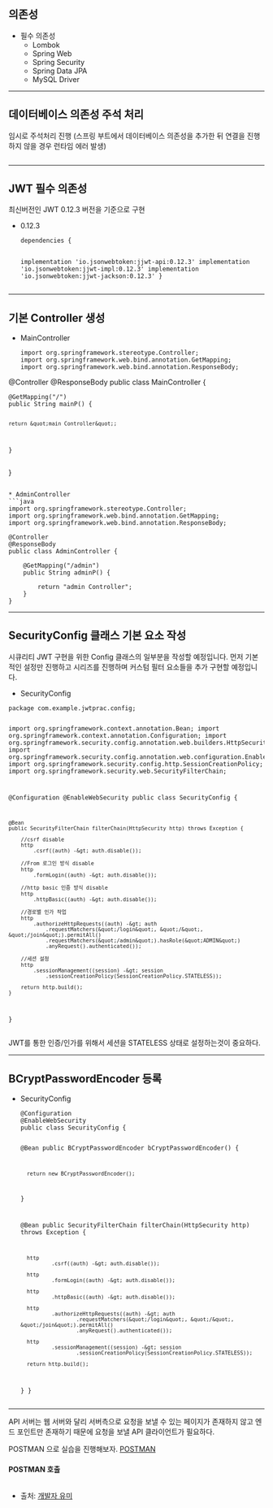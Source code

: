 <h2 id="의존성">의존성</h2>
<ul>
<li>필수 의존성<ul>
<li>Lombok</li>
<li>Spring Web</li>
<li>Spring Security</li>
<li>Spring Data JPA</li>
<li>MySQL Driver</li>
</ul>
</li>
</ul>
<hr />
<h2 id="데이터베이스-의존성-주석-처리">데이터베이스 의존성 주석 처리</h2>
<p>임시로 주석처리 진행 (스프링 부트에서 데이터베이스 의존성을 추가한 뒤 연결을 진행하지 않을 경우 런타임 에러 발생)</p>
<p><img alt="" src="https://velog.velcdn.com/images/gmltn9233/post/e8f2c6ac-2ec7-46da-a924-4e23745596bf/image.png" /></p>
<hr />
<h2 id="jwt-필수-의존성">JWT 필수 의존성</h2>
<p>최신버전인 JWT 0.12.3 버전을 기준으로 구현</p>
<ul>
<li><p>0.12.3</p>
<pre><code class="language-Groovy">dependencies {

  implementation 'io.jsonwebtoken:jjwt-api:0.12.3'
  implementation 'io.jsonwebtoken:jjwt-impl:0.12.3'
  implementation 'io.jsonwebtoken:jjwt-jackson:0.12.3'
}</code></pre>
</li>
</ul>
<hr />
<h2 id="기본-controller-생성">기본 Controller 생성</h2>
<ul>
<li>MainController<pre><code class="language-java">import org.springframework.stereotype.Controller;
import org.springframework.web.bind.annotation.GetMapping;
import org.springframework.web.bind.annotation.ResponseBody;
</code></pre>
</li>
</ul>
<p>@Controller
@ResponseBody
public class MainController {</p>
<pre><code>@GetMapping(&quot;/&quot;)
public String mainP() {

    return &quot;main Controller&quot;;
}</code></pre><p>}</p>
<pre><code>
* AdminController
```java
import org.springframework.stereotype.Controller;
import org.springframework.web.bind.annotation.GetMapping;
import org.springframework.web.bind.annotation.ResponseBody;

@Controller
@ResponseBody
public class AdminController {

    @GetMapping(&quot;/admin&quot;)
    public String adminP() {

        return &quot;admin Controller&quot;;
    }
}</code></pre><hr />
<h2 id="securityconfig-클래스-기본-요소-작성">SecurityConfig 클래스 기본 요소 작성</h2>
<p>시큐리티 JWT 구현을 위한 Config 클래스의 일부분을 작성할 예정입니다. 먼저 기본적인 설정만 진행하고 시리즈를 진행하며 커스텀 필터 요소들을 추가 구현할 예정입니다.</p>
<ul>
<li>SecurityConfig</li>
</ul>
<pre><code class="language-java">package com.example.jwtprac.config;

import org.springframework.context.annotation.Bean;
import org.springframework.context.annotation.Configuration;
import org.springframework.security.config.annotation.web.builders.HttpSecurity;
import org.springframework.security.config.annotation.web.configuration.EnableWebSecurity;
import org.springframework.security.config.http.SessionCreationPolicy;
import org.springframework.security.web.SecurityFilterChain;

@Configuration
@EnableWebSecurity
public class SecurityConfig {

    @Bean
    public SecurityFilterChain filterChain(HttpSecurity http) throws Exception {

        //csrf disable
        http
            .csrf((auth) -&gt; auth.disable());

        //From 로그인 방식 disable
        http
            .formLogin((auth) -&gt; auth.disable());

        //http basic 인증 방식 disable
        http
            .httpBasic((auth) -&gt; auth.disable());

        //경로별 인가 작업
        http
            .authorizeHttpRequests((auth) -&gt; auth
                .requestMatchers(&quot;/login&quot;, &quot;/&quot;, &quot;/join&quot;).permitAll()
                .requestMatchers(&quot;/admin&quot;).hasRole(&quot;ADMIN&quot;)
                .anyRequest().authenticated());

        //세션 설정
        http
            .sessionManagement((session) -&gt; session
                .sessionCreationPolicy(SessionCreationPolicy.STATELESS));

        return http.build();
    }
}</code></pre>
<p>JWT를 통한 인증/인가를 위해서 세션을 STATELESS 상태로 설정하는것이 중요하다.</p>
<hr />
<h2 id="bcryptpasswordencoder-등록">BCryptPasswordEncoder 등록</h2>
<ul>
<li><p>SecurityConfig</p>
<pre><code class="language-java">@Configuration
@EnableWebSecurity
public class SecurityConfig {

  @Bean
  public BCryptPasswordEncoder bCryptPasswordEncoder() {

      return new BCryptPasswordEncoder();
  }

  @Bean
  public SecurityFilterChain filterChain(HttpSecurity http) throws Exception {

      http
              .csrf((auth) -&gt; auth.disable());

      http
              .formLogin((auth) -&gt; auth.disable());

      http
              .httpBasic((auth) -&gt; auth.disable());

      http
              .authorizeHttpRequests((auth) -&gt; auth
                      .requestMatchers(&quot;/login&quot;, &quot;/&quot;, &quot;/join&quot;).permitAll()
                      .anyRequest().authenticated());

      http
              .sessionManagement((session) -&gt; session
                      .sessionCreationPolicy(SessionCreationPolicy.STATELESS));

      return http.build();
  }
}</code></pre>
</li>
</ul>
<hr />
<p>API 서버는 웹 서버와 달리 서버측으로 요청을 보낼 수 있는 페이지가 존재하지 않고 엔드 포인트만 존재하기 때문에 요청을 보낼 API 클라이언트가 필요하다.</p>
<p>POSTMAN 으로 실습을 진행해보자.
<a href="https://www.postman.com/downloads/">POSTMAN</a></p>
<h4 id="postman-호출">POSTMAN 호출</h4>
<p><img alt="" src="https://velog.velcdn.com/images/gmltn9233/post/b24f6746-db4f-4c5f-8adf-b228fbddd198/image.png" /></p>
<ul>
<li>출처: <a href="https://www.youtube.com/watch?v=A3YsWHGbeZQ">개발자 유미</a></li>
</ul>